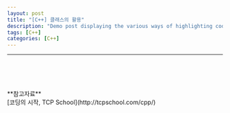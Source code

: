 ```yaml
---
layout: post
title: "[C++] 클래스의 활용"
description: "Demo post displaying the various ways of highlighting code in Markdown."
tags: [C++]
categories: [C++]
---
```


------------------------------------------------------------------------------------------------------------
##

<br/>
<br/>
<br/>
**참고자료**<br/>
[코딩의 시작, TCP School](http://tcpschool.com/cpp/)
